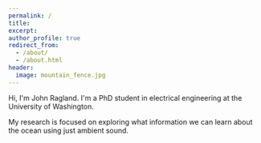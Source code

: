 ```yaml
---
permalink: /
title: 
excerpt: 
author_profile: true
redirect_from: 
  - /about/
  - /about.html
header:
  image: mountain_fence.jpg
---
```


Hi, I'm John Ragland. I'm a PhD student in electrical engineering at the University of Washington.

My research is focused on exploring what information we can learn about the ocean using just ambient sound.
